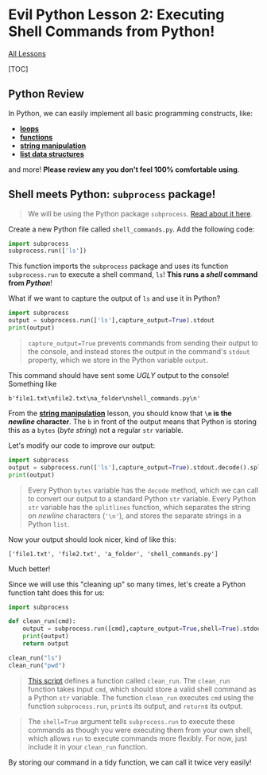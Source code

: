 # Evil Python Lesson 2: Executing Shell Commands from Python!

[All Lessons](https://zsiegel92.github.io/evilpython/)

[TOC]


## Python Review

In Python, we can easily implement all basic programming constructs, like:

* [**loops**](https://zsiegel92.github.io/Eitan_S/Lessons/Lesson_3_Loops/Python3.html)
* [**functions**](https://zsiegel92.github.io/Eitan_S/Lessons/Lesson_5_Functions/Python5.html)
* [**string manipulation**](https://zsiegel92.github.io/Eitan_S/Lessons/Lesson_4_Strings/Python4.html)
* [**list data structures**](https://zsiegel92.github.io/Eitan_S/Lessons/Lesson_6_Lists/Python6.html)

and more! **Please review any you don't feel 100% comfortable using**.

## Shell meets Python: `subprocess` package!

> We will be using the Python package `subprocess`. [Read about it here](https://docs.python.org/3.7/library/subprocess.html).

Create a new Python file called `shell_commands.py`. Add the following code:


```python
import subprocess
subprocess.run(['ls'])
```
This function imports the `subprocess` package and uses its function `subprocess.run` to execute a shell command, `ls`! **This runs a *shell* command from *Python***!

What if we want to capture the output of `ls` and use it in Python?

```python
import subprocess
output = subprocess.run(['ls'],capture_output=True).stdout
print(output)
```

> `capture_output=True` prevents commands from sending their output to the console, and instead stores the output in the command's `stdout` property, which we store in the Python variable `output`.

This command should have sent some *UGLY* output to the console! Something like

```shell
b'file1.txt\nfile2.txt\na_folder\nshell_commands.py\n'
```

From the [**string manipulation**](https://zsiegel92.github.io/Eitan_S/Lessons/Lesson_4_Strings/Python4.html) lesson, you should know that **`\n` is the *newline* character**. The `b` in front of the output means that Python is storing this as a `bytes` (*byte string*) not a regular `str` variable.

Let's modify our code to improve our output:

```python
import subprocess
output = subprocess.run(['ls'],capture_output=True).stdout.decode().splitlines()
print(output)
```

> Every Python `bytes` variable has the `decode` method, which we can call to convert our output to a standard Python `str` variable. Every Python `str` variable has the `splitlines` function, which separates the string on *newline* characters (`'\n'`), and stores the separate strings in a Python `list`.

Now your output should look nicer, kind of like this:

```shell
['file1.txt', 'file2.txt', 'a_folder', 'shell_commands.py']
```

Much better!

Since we will use this "cleaning up" so many times, let's create a Python function taht does this for us:


```python
import subprocess

def clean_run(cmd):
	output = subprocess.run([cmd],capture_output=True,shell=True).stdout.decode().splitlines()
	print(output)
	return output

clean_run("ls")
clean_run("pwd")
```

> [This script]() defines a function called `clean_run`. The `clean_run` function takes input `cmd`, which should store a valid shell command as a Python `str` variable. The function `clean_run` executes `cmd` using the function `subprocess.run`, `print`s its output, and `return`s its output.

> The `shell=True` argument tells `subprocess.run` to execute these commands as though you were executing them from your own shell, which allows `run` to execute commands more flexibly. For now, just include it in your `clean_run` function.

By storing our command in a tidy function, we can call it twice very easily!

